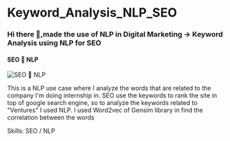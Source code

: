 # Keyword_Analysis_NLP_SEO

### Hi there 👋,made the use of NLP in Digital Marketing  ->  Keyword Analysis using NLP for SEO
#### SEO  🔗 NLP
![SEO  🔗 NLP](![hit](/most_least_words.png))

This is a NLP use case where I analyze the words that are related to the company I'm doing internship in. 
SEO use the keywords to rank the site in top of google search engine, so to analyze the keywords related to "Ventures" I used NLP.
I used Word2vec of Gensim library in find the correlation between the words

Skills: SEO / NLP
